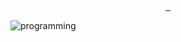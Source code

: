 <p align="center">
	<a href="">
 		<img alt="" title="" src="https://img.shields.io/badge/Java-ED8B00?style=for-the-badge&logo=java&logoColor=white"/>
	</a>
	<a href="">
 		<img alt="" title="" src="https://img.shields.io/badge/Spring-6DB33F?style=for-the-badge&logo=spring&logoColor=white"/>
	</a>
        <a href="">
 		<img alt="" title="" src="https://img.shields.io/badge/PostgreSQL-316192?style=for-the-badge&logo=postgresql&logoColor=white"/>
	</a>
   </p>

![programming](https://github.com/Khaadikg/Khaadikg/assets/126019047/34c5f20f-74a2-47c8-8603-4fb0fcbe0aea)



<!---
Khaadikg/Khaadikg is a ✨ special ✨ repository because its `README.md` (this file) appears on your GitHub profile.
You can click the Preview link to take a look at your changes.
--->
